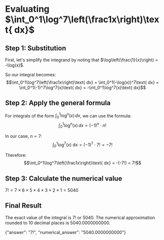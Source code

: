 # Evaluating $\int_0^1\log^7\left(\frac1x\right)\text{ dx}$

## Step 1: Substitution
First, let's simplify the integrand by noting that $\log\left(\frac{1}{x}\right) = -\log(x)$.

So our integral becomes:
$$\int_0^1\log^7\left(\frac1x\right)\text{ dx} = \int_0^1(-\log(x))^7\text{ dx} = \int_0^1(-1)^7\log^7(x)\text{ dx} = -\int_0^1\log^7(x)\text{ dx}$$

## Step 2: Apply the general formula
For integrals of the form $\int_0^1 \log^n(x) \, dx$, we can use the formula:
$$\int_0^1 \log^n(x) \, dx = (-1)^n \cdot n!$$

In our case, $n = 7$:
$$\int_0^1\log^7(x)\text{ dx} = (-1)^7 \cdot 7! = -7!$$

Therefore:
$$\int_0^1\log^7\left(\frac1x\right)\text{ dx} = -(-7!) = 7!$$

## Step 3: Calculate the numerical value
$7! = 7 \times 6 \times 5 \times 4 \times 3 \times 2 \times 1 = 5040$

## Final Result
The exact value of the integral is $7!$ or $5040$.
The numerical approximation rounded to 10 decimal places is $5040.0000000000$.

{"answer": "7!", "numerical_answer": "5040.0000000000"}